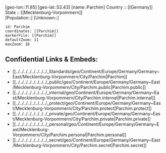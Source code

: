 ﻿---
location: [53.43,11.85] 
mapzoom: [7,12] 
mapmarker: city 
type: City
tags:
- geo/City


SpocWebEntityId: 33246
isDeleted: false
confidential: public

---
[geo-lon::11.85] 
[geo-lat::53.43] 
[name::Parchim] 
Country :: [[Germany]]  
State :: [[Mecklenburg-Vorpommern]]  
[Population::] 
[Unknown::] 


```leaflet
id: Parchim
coordinates: [[Parchim]] 
markerFile: [[Parchim]] 
defaultZoom: 11 
maxZoom: 18
```


## Confidential Links & Embeds: 
- [[../../../../../../../../_Standards/geo/Continent/Europe/Germany/Germany~East/Mecklenburg-Vorpommern/City/Parchim|Parchim]] 
- [[../../../../../../../../_public/geo/Continent/Europe/Germany/Germany~East/Mecklenburg-Vorpommern/City/Parchim.public|Parchim.public]] 
- [[../../../../../../../../_internal/geo/Continent/Europe/Germany/Germany~East/Mecklenburg-Vorpommern/City/Parchim.internal|Parchim.internal]] 
- [[../../../../../../../../_protect/geo/Continent/Europe/Germany/Germany~East/Mecklenburg-Vorpommern/City/Parchim.protect|Parchim.protect]] 
- [[../../../../../../../../_private/geo/Continent/Europe/Germany/Germany~East/Mecklenburg-Vorpommern/City/Parchim.private|Parchim.private]] 
- [[../../../../../../../../_personal/geo/Continent/Europe/Germany/Germany~East/Mecklenburg-Vorpommern/City/Parchim.personal|Parchim.personal]] 
- [[../../../../../../../../_secret/geo/Continent/Europe/Germany/Germany~East/Mecklenburg-Vorpommern/City/Parchim.secret|Parchim.secret]] 
